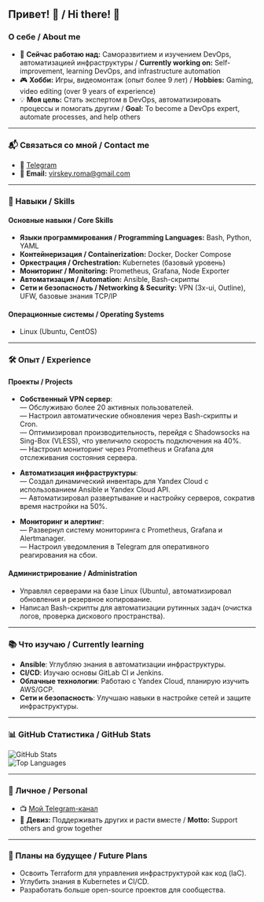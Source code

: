 ## Привет! 👋 / Hi there! 👋

### О себе / About me
- 🚀 **Сейчас работаю над:** Саморазвитием и изучением DevOps, автоматизацией инфраструктуры / **Currently working on:** Self-improvement, learning DevOps, and infrastructure automation  
- 🎮 **Хобби:** Игры, видеомонтаж (опыт более 9 лет) / **Hobbies:** Gaming, video editing (over 9 years of experience)  
- 💡 **Моя цель:** Стать экспертом в DevOps, автоматизировать процессы и помогать другим / **Goal:** To become a DevOps expert, automate processes, and help others  

---

### 📬 Связаться со мной / Contact me
- 📱 [Telegram](https://t.me/Chamomile211)  
- 📧 **Email:** virskey.roma@gmail.com  

---

### 🔧 Навыки / Skills
#### **Основные навыки / Core Skills**
- **Языки программирования / Programming Languages:** Bash, Python, YAML  
- **Контейнеризация / Containerization:** Docker, Docker Compose  
- **Оркестрация / Orchestration:** Kubernetes (базовый уровень)  
- **Мониторинг / Monitoring:** Prometheus, Grafana, Node Exporter  
- **Автоматизация / Automation:** Ansible, Bash-скрипты  
- **Сети и безопасность / Networking & Security:** VPN (3x-ui, Outline), UFW, базовые знания TCP/IP  

#### **Операционные системы / Operating Systems**
- Linux (Ubuntu, CentOS)  

---

### 🛠️ Опыт / Experience
#### **Проекты / Projects**
- **Собственный VPN сервер**:  
  — Обслуживаю более 20 активных пользователей.  
  — Настроил автоматические обновления через Bash-скрипты и Cron.  
  — Оптимизировал производительность, перейдя с Shadowsocks на Sing-Box (VLESS), что увеличило скорость подключения на 40%.  
  — Настроил мониторинг через Prometheus и Grafana для отслеживания состояния сервера.  

- **Автоматизация инфраструктуры**:  
  — Создал динамический инвентарь для Yandex Cloud с использованием Ansible и Yandex Cloud API.  
  — Автоматизировал развертывание и настройку серверов, сократив время настройки на 50%.  

- **Мониторинг и алертинг**:  
  — Развернул систему мониторинга с Prometheus, Grafana и Alertmanager.  
  — Настроил уведомления в Telegram для оперативного реагирования на сбои.  

#### **Администрирование / Administration**
- Управлял серверами на базе Linux (Ubuntu), автоматизировал обновления и резервное копирование.  
- Написал Bash-скрипты для автоматизации рутинных задач (очистка логов, проверка дискового пространства).  

---

### 📚 Что изучаю / Currently learning
- **Ansible**: Углубляю знания в автоматизации инфраструктуры.  
- **CI/CD**: Изучаю основы GitLab CI и Jenkins.  
- **Облачные технологии**: Работаю с Yandex Cloud, планирую изучить AWS/GCP.  
- **Сети и безопасность**: Улучшаю навыки в настройке сетей и защите инфраструктуры.  

---

### 📊 GitHub Статистика / GitHub Stats
![GitHub Stats](https://github-readme-stats.vercel.app/api?username=MyNameRoman&show_icons=true&theme=tokyonight)  
![Top Languages](https://github-readme-stats.vercel.app/api/top-langs/?username=MyNameRoman&layout=compact&theme=tokyonight)

---

### 🎯 Личное / Personal
- 📺 [Мой Telegram-канал](https://t.me/MyNameProfursetka)  
- 🤝 **Девиз:** Поддерживать других и расти вместе / **Motto:** Support others and grow together  

---

### 🚀 Планы на будущее / Future Plans
- Освоить Terraform для управления инфраструктурой как код (IaC).  
- Углубить знания в Kubernetes и CI/CD.  
- Разработать больше open-source проектов для сообщества.  
